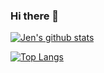 ### Hi there 👋

[![Jen's github stats](https://github-readme-stats.vercel.app/api?username=spaceWitch97&theme=midnight-purple)](https://github.com/spaceWitch97/github-readme-stats)

[![Top Langs](https://github-readme-stats.vercel.app/api/top-langs/?username=spaceWitch97)](https://github.com/spaceWitch97/github-readme-stats)



<!--
**spaceWitch97/spaceWitch97** is a ✨ _special_ ✨ repository because its `README.md` (this file) appears on your GitHub profile.

Here are some ideas to get you started:

- 🔭 I’m currently working on ...
- 🌱 I’m currently learning ...
- 👯 I’m looking to collaborate on ...
- 🤔 I’m looking for help with ...
- 💬 Ask me about ...
- 📫 How to reach me: ...
- 😄 Pronouns: ...
- ⚡ Fun fact: ...
-->
